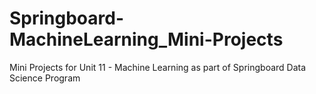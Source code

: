 # Springboard-MachineLearning_Mini-Projects
Mini Projects for Unit 11 - Machine Learning as part of Springboard Data Science Program
